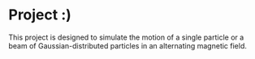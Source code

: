 # Project :)
This project is designed to simulate the motion of a single particle or a beam of Gaussian-distributed particles in an alternating magnetic field.